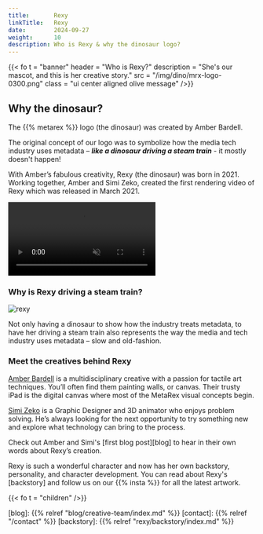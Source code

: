 ```yaml
---
title:       Rexy
linkTitle:   Rexy
date:        2024-09-27
weight:      10
description: Who is Rexy & why the dinosaur logo?
---
```

<!-- markdownlint-disable MD033 -->
{{< fo t = "banner"
    header = "Who is Rexy?"
    description = "She's our mascot, and this is her creative story."
    src = "/img/dino/mrx-logo-0300.png"
    class = "ui center aligned olive message"
/>}}

## Why the dinosaur?

The {{% metarex %}} logo (the dinosaur) was created by Amber Bardell.

The original concept of our logo was to symbolize how the media tech
industry uses metadata – ***like a dinosaur driving a steam train*** - it mostly
doesn't happen!

With Amber’s fabulous creativity, Rexy (the dinosaur) was born in 2021.
Working together, Amber and Simi Zeko, created the first rendering
video of Rexy which was released in March 2021.

<div class = "ui olive container segment">
  <video class = "ui image" autoplay = "1" loop = "1" controls = "1" muted = "1">
    <source src = "/meeja/mrx3-roar.mp4">
  </video>
</div>

### Why is Rexy driving a steam train?

<div class = "ui centered fluid image"><img src = "/img/dino/mrx-train-long-1000.png" alt = "rexy"></div>

Not only having a dinosaur to show how the industry treats metadata, to have her driving a steam train also represents the way the media and tech industry uses metadata – slow and old-fashion.


### Meet the creatives behind Rexy

[Amber Bardell][AB] is a multidisciplinary creative with a passion for tactile art
techniques. You’ll often find them painting walls, or canvas. Their trusty iPad
is the digital canvas where most of the MetaRex visual concepts begin.

[Simi Zeko][SZ] is a Graphic Designer and 3D animator who enjoys problem solving.
He’s always looking for the next opportunity to try something new and explore
what technology can bring to the process.

Check out Amber and Simi's [first blog post][blog] to hear in their own words about Rexy’s creation. 

Rexy is such a wonderful character and now has her own backstory, personality,
and character development.  You can read about Rexy's [backstory] and follow us on our {{% insta %}} for all the latest artwork.

{{< fo t = "children" />}}

[AB]:      https://amberbardell.com
[SZ]:      https://simizeko.com
[blog]:    {{% relref "blog/creative-team/index.md" %}}
[contact]: {{% relref "/contact" %}}
[backstory]:    {{% relref "rexy/backstory/index.md" %}}